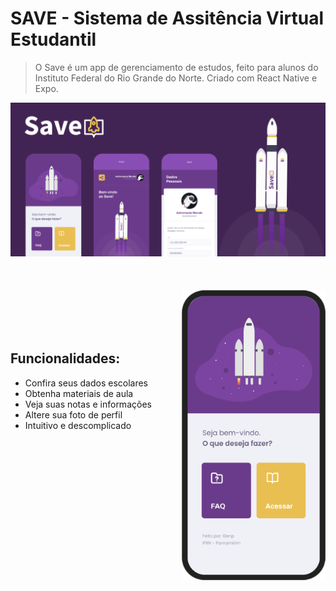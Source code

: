 # SAVE - Sistema de Assitência Virtual Estudantil

> O Save é um app de gerenciamento de estudos, feito para alunos do Instituto Federal do Rio Grande do Norte. Criado com React Native e Expo.
<div align='center'>
<img src="src/assets/gitimages/Banner.png" alt="Save">
</div>

</br>
</br>
</br>
<img src="src/assets/gitimages/Celular.png" align="right"
     alt="Size Limit logo by Anton Lovchikov" width="230">

</br>
</br>
</br>
</br>

## Funcionalidades:

* Confira seus dados escolares
* Obtenha materiais de aula
* Veja suas notas e informações
* Altere sua foto de perfil
* Intuitivo e descomplicado

